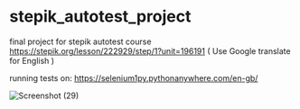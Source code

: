 # stepik_autotest_project

final project for stepik autotest course
https://stepik.org/lesson/222929/step/1?unit=196191
( Use Google translate for English )

running tests on:
https://selenium1py.pythonanywhere.com/en-gb/

![Screenshot (29)](https://github.com/Reginld1408/stepik_autotest_project/assets/45835546/2f19ae14-8a65-4814-99b7-784bc0b3646d)


